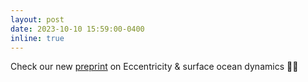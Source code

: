 ```yaml
---
layout: post
date: 2023-10-10 15:59:00-0400
inline: true
---
```



Check our new [preprint](https://cp.copernicus.org/preprints/cp-2023-80/) on Eccentricity & surface ocean dynamics 🌊💫
